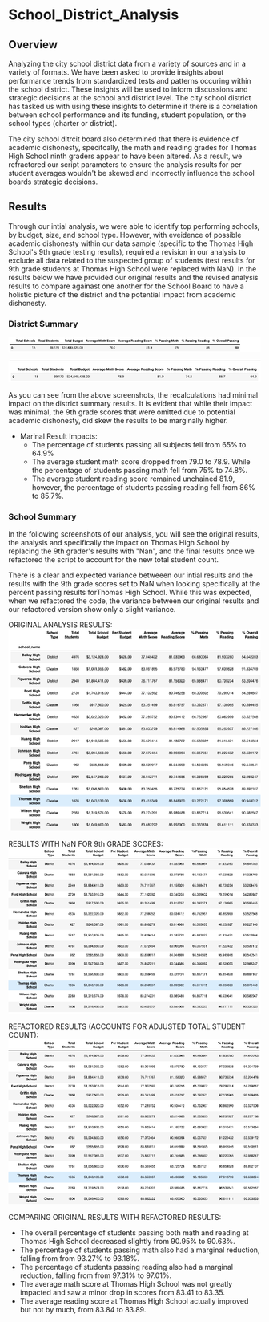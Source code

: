 # School_District_Analysis

## Overview
Analyzing the city school district data from a variety of sources and in a variety of formats. We have been asked to provide insights about performance trends from standardized tests and patterns occuring within the school district. These insights will be used to inform discussions and strategic decisions at the school and district level. The city school district has tasked us with using these insights to determine if there is a correlation between school performance and its funding, student population, or the school types (charter or district).  

The city school ditrcit board also determined that there is evidence of academic dishonesty, specifcally, the math and reading grades for Thomas High School ninth graders appear to have been altered. As a result, we refractored our script parameters to ensure the analysis results for per student averages wouldn't be skewed and incorrectly influence the school boards strategic decisions.  

## Results
Through our intial analysis, we were able to identify top performing schools, by budget, size, and school type. However, with eveidence of possible academic dishonesty within our data sample (specific to the Thomas High School's 9th grade testing results), required a revision in our analysis to exclude all data related to the suspected group of students (test results for 9th grade students at Thomas High School were replaced with NaN). In the results below we have provided our original results and the revised analysis results to compare againast one another for the School Board to have a holistic picture of the district and the potential impact from academic dishonesty. 

### District Summary

![district_summary_df_original_results_screenshot](https://github.com/Jflux05/School_District_Analysis/blob/8d5519beae5b34a7f18f52f0e7cc0d0b42a16713/Resources/district_summary_df_original.png)

![district_summary_df_new results_screenshot](https://github.com/Jflux05/School_District_Analysis/blob/8d5519beae5b34a7f18f52f0e7cc0d0b42a16713/Resources/district_summary_df_new.png)

As you can see from the above screenshots, the recalculations had minimal impact on the district summary results. It is evident that while their impact was minimal, the 9th grade scores that were omitted due to potential academic dishonesty, did skew the results to be marginally higher. 

- Marinal Result Impacts:
  - The percentage of students passing all subjects fell from 65% to 64.9%
  - The average student math score dropped from 79.0 to 78.9. While the percentage of students passing math fell from 75% to 74.8%.
  - The average student reading score remained unchained 81.9, however, the percentage of students passing reading fell from 86% to 85.7%.

### School Summary

In the following screenshots of our analysis, you will see the original results, the analysis and specifically the impact on Thomas High School by replacing the 9th grader's results with "Nan", and the final results once we refactored the script to account for the new total student count. 

There is a clear and expected variance betweeen our intial results and the results with the 9th grade scores set to NaN when looking specifically at the percent passing results forThomas High School. While this was expected, when we refactored the code, the variance between our original results and our refactored version show only a slight variance.

ORIGINAL ANALYSIS RESULTS:
![per_school_df_summary_old_screenshot](https://github.com/Jflux05/School_District_Analysis/blob/5c488474786e57ad2b640114a7f194d08b79c08d/Resources/per_school_summary_df%20old%20screenshot.png)


RESULTS WITH NaN FOR 9th GRADE SCORES:
![per_school_df_summary_NaN_screenshot](https://github.com/Jflux05/School_District_Analysis/blob/5c488474786e57ad2b640114a7f194d08b79c08d/Resources/per_school_summary_df_NAN_old_screenshot.png)

REFACTORED RESULTS (ACCOUNTS FOR ADJUSTED TOTAL STUDENT COUNT):
![per_school_df_summary_new_screenshot](https://github.com/Jflux05/School_District_Analysis/blob/5c488474786e57ad2b640114a7f194d08b79c08d/Resources/per_school_summary_df_new_screenshot.png)

COMPARING ORIGINAL RESULTS WITH REFACTORED RESULTS:
- The overall percentage of students passing both math and reading at Thomas High School decreased slightly from 90.95% to 90.63%.
- The percentage of students passing math also had a marginal reduction, falling from from 93.27% to 93.18%.
- The percentage of students passing reading also had a marginal reduction, falling from from 97.31% to 97.01%.
- The average math score at Thomas High School was not greatly impacted and saw a minor drop in scores from 83.41 to 83.35. 
- The average reading score at Thomas High School actually improved but not by much, from 83.84 to 83.89. 









